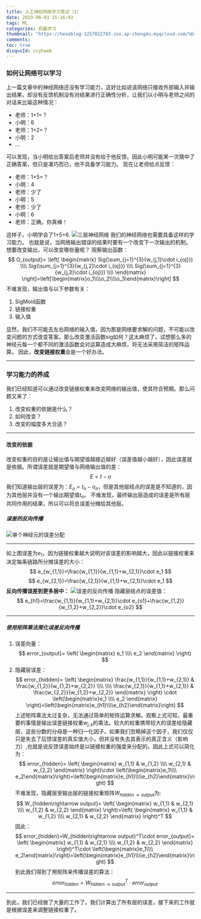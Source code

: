 ```yaml
---
title: 人工神经网络学习笔记（1）
date: 2019-06-03 15:16:03
tags: ML
categories: 机器学习
thumbnail: "https://hexoblog-1257022783.cos.ap-chengdu.myqcloud.com/%E4%BA%BA%E5%B7%A5%E7%A5%9E%E7%BB%8F%E7%BD%91%E7%BB%9C%E5%AD%A6%E4%B9%A0%E6%AF%94%E8%AE%B0%EF%BC%881%EF%BC%89/ml.jpg"
comments: 
toc: true
disqusId: ccyhweb
---
```

### 如何让网络可以学习
上一篇文章中的神经网络还没有学习能力，这好比如说该网络只接收外部输入并输出结果，却没有反馈机制没有对结果进行正确性分析，让我们以小明与老师之间的对话来比喻这种情况：
<!-- more -->
* 老师：1+1=？
* 小明：6
* 老师：1+2=？
* 小明：2
* ...

可以发现，当小明给出答案后老师并没有给于他反馈。因此小明可能某一次猜中了正确答案，但只是凑巧而已，他不具备学习能力。
现在让老师给点反馈：
* 老师：1+5=？
* 小明：4
* 老师：少了
* 小明：5
* 老师：少了
* 小明：6
* 老师：正确，你真棒！

这样子，小明学会了1+5=6.
![三层神经网络](http://hexoblog-1257022783.cos.ap-chengdu.myqcloud.com/%E4%BA%BA%E5%B7%A5%E7%A5%9E%E7%BB%8F%E7%BD%91%E7%BB%9C%E5%AD%A6%E4%B9%A0%E7%AC%94%E8%AE%B0%EF%BC%880%EF%BC%89/20190603023656961.png)
我们的神经网络也需要具备这样的学习能力。
也就是说，当网络输出错误的结果时要有一个改变下一次输出的机制。想要改变输出，可以改变哪些量呢？
观察输出函数：
$$
O_{output}=
\left[
\begin{matrix}
Sig(\sum_{j=1}^{3}{w_{j,1}\cdot i_{oj}}) \\\\
Sig(\sum_{j=1}^{3}{w_{j,2}\cdot i_{oj}}) \\\\
Sig(\sum_{j=1}^{3}{w_{j,3}\cdot i_{oj}}) \\\\
\end{matrix}
\right]=\left[\begin{matrix}o_1\\\\o_2\\\\o_3\end{matrix}\right]
$$
不难发现，输出值与以下参数有关：
1. SigMoid函数
2. 链接权重
3. 输入值

显然，我们不可能去左右网络的输入值，因为那是网络要求解的问题，不可能以改变问题的方式改变答案。那么改变激活函数sig如何？这太麻烦了，试想那么多的神经元每一个都不同的激活函数会对运算造成大麻烦，将无法采用简洁的矩阵运算。
因此，**改变链接权重**会是一个好办法。

---

### 学习能力的养成
我们已经知道可以通过改变链接权重来改变网络的输出值，使其符合预期。那么问题又来了：
1. 改变权重的依据是什么？
2. 如何改变？
3. 改变的幅度多大合适？

---
#### 改变的依据
改变权重的目的是让输出值与期望值越接近越好（误差值越小越好），因此误差就是依据。所谓误差就是期望值与网络输出值的差：
$$
E=t-o
$$
我们知道输出层的误差为：$E_o=t_n-o_n$，但是其他层结点的误差是不知道的，因为其他层并没有一个输出期望值$t_n$。
不难发现，最终输出层造成的误差是所有层共同作用的结果，所以可以将总误差分摊给其他层。
##### 误差的反向传播
![单个神经元的误差分配](http://hexoblog-1257022783.cos.ap-chengdu.myqcloud.com/%E4%BA%BA%E5%B7%A5%E7%A5%9E%E7%BB%8F%E7%BD%91%E7%BB%9C%E5%AD%A6%E4%B9%A0%E6%AF%94%E8%AE%B0%EF%BC%881%EF%BC%89/20190603111024704.png)

---
如上图误差为$e_1$，因为链接权重越大说明对该误差的影响越大，因此以链接权重来决定每条链路所分摊误差的大小：
$$
e_{w_{1,1}}=\frac{w_{1,1}}{w_{1,1}+w_{2,1}}\cdot e_1
$$
$$
e_{w_{2,1}}=\frac{w_{2,1}}{w_{1,1}+w_{2,1}}\cdot e_1
$$
**反向传播误差到更多层中：**
![误差的反向传播](http://hexoblog-1257022783.cos.ap-chengdu.myqcloud.com/%E4%BA%BA%E5%B7%A5%E7%A5%9E%E7%BB%8F%E7%BD%91%E7%BB%9C%E5%AD%A6%E4%B9%A0%E6%AF%94%E8%AE%B0%EF%BC%881%EF%BC%89/20190603113735974.png)
隐藏层结点的误差值：
$$
e_{h1}=\frac{w_{1,1}}{w_{1,1}+w_{2,1}}\cdot e_{o1}+\frac{w_{1,2}}{w_{1,2}+w_{2,2}}\cdot e_{o2}
$$

---
##### 使用矩阵乘法简化误差反向传播
1. 误差向量：
$$
error_{output}=
\left(
\begin{matrix}
e_1 \\\\
e_2
\end{matrix}
\right)
$$
2. 隐藏层误差：
$$
error_{hidden}=
\left(
\begin{matrix}
\frac{w_{1,1}}{w_{1,1}+w_{2,1}} & \frac{w_{1,2}}{w_{1,2}+w_{2,2}} \\\\
\\\\
\frac{w_{2,1}}{w_{1,1}+w_{2,1}} & \frac{w_{2,2}}{w_{1,2}+w_{2,2}}
\end{matrix}
\right) \cdot \left(\begin{matrix}e_1 \\\\ e_2 \end{matrix} \right)=\left(\begin{matrix}e_{h1}\\\\e_{h2}\end{matrix}\right)
$$
上述矩阵乘法太过复杂，无法通过简单的矩阵运算求解。观察上式可知，最重要的事情是输出误差链接权重$w_{j,k}$的乘法。较大的权重携带较大的误差给隐藏层，这些分数的分母是一种归一化因子。如果我们忽略掉这个因子，我们仅仅只是失去了后馈误差的真实值大小，但并没有失去其表示的真正含义（影响力）,也就是说反馈误差始终是以链接权重的强度来分配的。因此上式可以简化为：
$$
error_{hidden}=
\left(
\begin{matrix}
w_{1,1} & w_{1,2} \\\\
w_{2,1} & w_{2,2}
\end{matrix} 
\right)\cdot \left(\begin{matrix}e_1\\\\ e_2\end{matrix}\right)=\left(\begin{matrix}e_{h1}\\\\e_{h2}\end{matrix}\right)
$$
不难发现，隐藏层至输出层的链接权重矩阵$W_{hidden\rightarrow output}$为:
$$
W_{hidden\rightarrow output}=
\left(
\begin{matrix}
w_{1,1} & w_{2,1} \\\\
w_{1,2} & w_{2,2}
\end{matrix}
\right)=\left(
\begin{matrix}
w_{1,1} & w_{1,2} \\\\
w_{2,1} & w_{2,2}
\end{matrix} 
\right)^T
$$
因此：
$$
error_{hidden}=W_{hidden\rightarrow output}^T\cdot error_{output}=
\left(
\begin{matrix}
w_{1,1} & w_{2,1} \\\\
w_{1,2} & w_{2,2}
\end{matrix} 
\right)^T\cdot \left(\begin{matrix}e_1\\\\ e_2\end{matrix}\right)=\left(\begin{matrix}e_{h1}\\\\e_{h2}\end{matrix}\right)
$$
到此我们得到了用矩阵来传播误差的算法：
$$
error_{hidden}=W_{hidden\rightarrow output}^T\cdot error_{output}
$$

---
到此，我们已经做了大量的工作了。我们计算出了所有层的误差，接下来的工作就是根据误差来调整链接权重了。